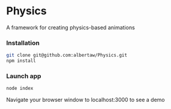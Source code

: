 # Physics
A framework for creating physics-based animations

### Installation
```bash
git clone git@github.com:albertaw/Physics.git
npm install
```

### Launch app
```bash
node index
```
Navigate your browser window to localhost:3000 to see a demo